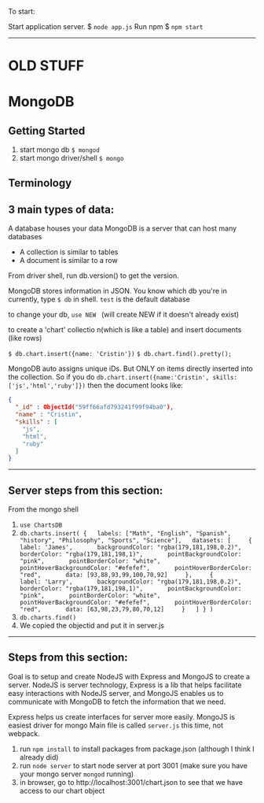 To start:

Start application server.
$ `node app.js`
Run npm
$ `npm start`



---

# OLD STUFF

# MongoDB 
## Getting Started
1.  start mongo db
`$ mongod`
2. start mongo driver/shell
`$ mongo`

## Terminology 

## 3 main types of data:
A database houses your data
MongoDB is a server that can host many databases
* A collection is similar to tables
* A document is similar to a row

From driver shell, run db.version() to get the version.

MongoDB stores information in JSON. 
You know which db you're in currently, type `$ db` in shell.
`test` is the default database

to change your db, `use NEW `
(will create NEW if it doesn't already exist)

to create a 'chart' collectio n(which is like a table) and insert documents (like rows)

`$ db.chart.insert({name: 'Cristin'})`
`$ db.chart.find().pretty();`

MongoDB auto assigns unique iDs. But ONLY on items directly inserted into the collection. So if you do `db.chart.insert({name:'Cristin', skills: ['js','html','ruby']})` then the document looks like:

```json
{
  "_id" : ObjectId("59ff66afd793241f99f94ba0"),
  "name" : "Cristin",
  "skills" : [
    "js",
    "html",
    "ruby"
  ]
}
```

---

## Server steps from this section: 
From the mongo shell
1. `use ChartsDB`
2. `db.charts.insert( {   labels: ["Math", "English", "Spanish", "history", "Philosophy", "Sports", "Science"],   datasets: [     {       label: 'James',       backgroundColor: "rgba(179,181,198,0.2)",       borderColor: "rgba(179,181,198,1)",       pointBackgroundColor: "pink",       pointBorderColor: "white",       pointHoverBackgroundColor: "#efefef",       pointHoverBorderColor: "red",       data: [93,88,93,99,100,70,92]     },     {       label: 'Larry',       backgroundColor: "rgba(179,181,198,0.2)",       borderColor: "rgba(179,181,198,1)",       pointBackgroundColor: "pink",       pointBorderColor: "white",       pointHoverBackgroundColor: "#efefef",       pointHoverBorderColor: "red",       data: [63,98,23,79,80,70,12]     }   ] } )`
3. `db.charts.find()`
4. We copied the objectid and put it in server.js

---
## Steps from this section:
Goal is to setup and create NodeJS with Express and MongoJS to create a server.
NodeJS is server technology, Express is a lib that helps facilitate easy interactions with NodeJS server, and MongoJS enables us to communicate with MongoDB to fetch the information that we need.

Express helps us create interfaces for server more easily.
MongoJS is easiest driver for mongo
Main file is called `server.js` this time, not webpack.

1. run `npm install` to install packages from package.json (although I think I already did)
2. run `node server` to start node server at port 3001 (make sure you have your mongo server `mongod` running)
3. in browser, go to http://localhost:3001/chart.json to see that we have access to our chart object

